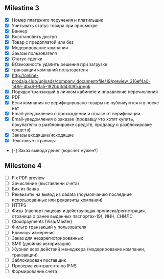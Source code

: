 ## Milestine 3

* [x] Номер платежнго поручения и платильщик
* [x] Учитывать статус товара при просмотре
* [x] Баннер
* [x] Восстановить доступ
* [x] Товар с предоплатой или без
* [x] Модерирование компании
* [x] Заказы пользователя
* [x] Статус сделки
* [x] ВОзможность удалить решения при загрузке
* [x] транзакции компаний пользователя
* [x] http://online-prodaja.club/uploads/company_document/file/19/preview_316ef4a0-148e-4ba8-9fa5-182bb3d43095.jpegk
* [x] Порядок транзакций в личном кабинете и нправление перечисления
* [x] PDF
* [x] Если компания не верифицировано товары не публикуются и в поске нет
* [x] Email-уведомления о прохождении и отказе от верификации
* [x] Email-уведомления о заказае (продавцу что хотят купить, покупателю о разблокировке средств, продавцу о разблокировке средств)
* [x] Заказы входящие/исходящие
* [x] Текстовые страницы
* [-] Заказ вывода денег (корсчет нужен?)

## Milestone 4

* [ ] Fix PDF preview
* [ ] Зачисление (выставлени счета)
* [ ] Бик из банка
* [ ] Реквизиты на вывод из dadata (поумолчанию последние использованные или
    реквизиты компании)
* [ ] HTTPS
* [ ] Физы (паспорт лицевая и действующая прописка/регистрация, страница о ранее выданных
    паспортах-19), ИНН, СНИЛС
* [ ] Cloudpayments (Visa/Master)
* [ ] Фильтр транзакций у пользователя
* [ ] Единицы измерения
* [ ] Заказ для незарегистрированных
* [ ] SMS (двойная авторизация)
* [ ] Журнал всех действий менеджера (модерирование компании, транзакции)
* [ ] Заблокирован поставщик
* [ ] Проверка контрагента по IFNS
* [ ] Формирование счета
